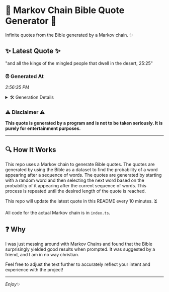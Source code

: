 # 📖 Markov Chain Bible Quote Generator 📖

Infinite quotes from the Bible generated by a Markov chain. ✨

## ✨ Latest Quote ✨
"and all the kings of the mingled people that dwell in the desert, 25:25"

### ⏰ Generated At
*2:56:35 PM*

<details>
    <summary>🛠️ Generation Details</summary>
    <p>
        <strong>🌱 Seed:</strong> and<br>
        <strong>🔄 Iterations:</strong> 13<br>
        <strong>📜 Context History:</strong><br>[ and ]: all<br>[ and, all ]: the<br>[ and, all, the ]: kings<br>[ and, all, the, kings ]: of<br>[ and, all, the, kings, of ]: the<br>[ and, all, the, kings, of, the ]: mingled<br>[ all, the, kings, of, the, mingled ]: people<br>[ the, kings, of, the, mingled, people ]: that<br>[ kings, of, the, mingled, people, that ]: dwell<br>[ of, the, mingled, people, that, dwell ]: in<br>[ the, mingled, people, that, dwell, in ]: the<br>[ mingled, people, that, dwell, in, the ]: desert,<br>[ people, that, dwell, in, the, desert, ]: 25:25<br>
    </p>
</details>

### ⚠️ Disclaimer ⚠️
**This quote is generated by a program and is not to be taken seriously. It is purely for entertainment purposes.**

---

## 🔍 How It Works

This repo uses a Markov chain to generate Bible quotes. The quotes are generated by using the Bible as a dataset to find the probability of a word appearing after a sequence of words. The quotes are generated by starting with a random word and then selecting the next word based on the probability of it appearing after the current sequence of words. This process is repeated until the desired length of the quote is reached.

This repo will update the latest quote in this README every 10 minutes. ⏳

All code for the actual Markov chain is in `index.ts`.

## ❓ Why

I was just messing around with Markov Chains and found that the Bible surprisingly yielded good results when prompted. 
It was suggested by a friend, and I am in no way christian.

Feel free to adjust the text further to accurately reflect your intent and experience with the project!

---

*Enjoy*✨
